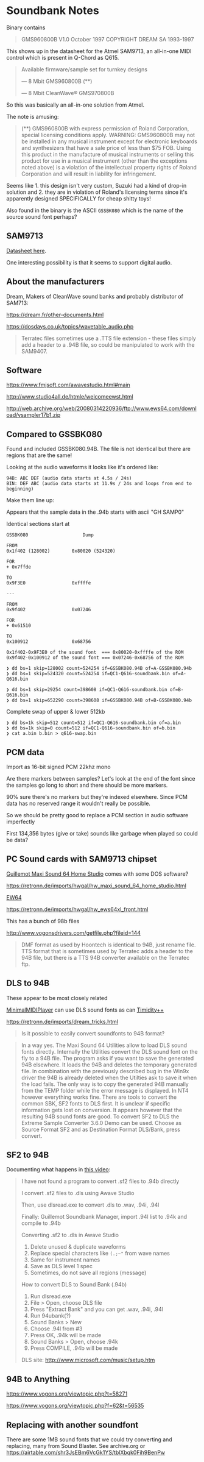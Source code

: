 # Soundbank Notes

Binary contains

> GMS960800B  V1.0 October 1997 COPYRIGHT DREAM SA 1993-1997

This shows up in the datasheet for the Atmel SAM9713, an all-in-one MIDI control which is present in Q-Chord as Q615.

> Available firmware/sample set for turnkey designs
>
> — 8 Mbit GMS960800B (**)
> 
> — 8 Mbit CleanWave® GMS970800B

So this was basically an all-in-one solution from Atmel.

The note is amusing:

> (**) GMS960800B with express permission of Roland Corporation, special licensing conditions apply. WARNING: GMS960800B may not be installed in any musical instrument except for electronic keyboards and synthesizers that have a sale price of less than $75 FOB. Using this product in the manufacture of musical instruments or selling this product for use in a musical instrument (other than the exceptions noted above) is a violation of the intellectual property rights of Roland Corporation and will result in liability for infringement.

Seems like 1. this design isn't very custom, Suzuki had a kind of drop-in solution and 2. they are in violation of Roland's licensing terms since it's apparently designed SPECIFICALLY for cheap shitty toys!

Also found in the binary is the ASCII `GSSBK080` which is the name of the source sound font perhaps?


## SAM9713

[Datasheet here](https://www.dosdays.co.uk/media/dream/SAM9713.PDF).

One interesting possibility is that it seems to support digital audio.


## About the manufacturers

Dream, Makers of CleanWave sound banks and probably distributor of SAM713:

https://dream.fr/other-documents.html

https://dosdays.co.uk/topics/wavetable_audio.php

> Terratec files sometimes use a .TTS file extension - these files simply add a header to a .94B file, so could be manipulated to work with the SAM9407.


## Software

https://www.fmjsoft.com/awavestudio.html#main

http://www.studio4all.de/htmle/welcomeewst.html

http://web.archive.org/web/20080314220936/ftp://www.ews64.com/download/vsampler17b1.zip


## Compared to GSSBK080

Found and included GSSBK080.94B. The file is not identical but there are regions that are the same!

Looking at the audio waveforms it looks like it's ordered like:

```
94B: ABC DEF (audio data starts at 4.5s / 24s)
BIN: DEF ABC (audio data starts at 11.9s / 24s and loops from end to beginning)
```

Make them line up:

Appears that the sample data in the .94b starts with ascii "GH SAMP0"

Identical sections start at

```
GSSBK080					Dump			

FROM
0x1f402 (128002)		0x80020 (524320)

FOR
+ 0x7ffde

TO
0x9F3E0					0xffffe

---

FROM
0x9f402					0x07246

FOR
+ 0x61510

TO
0x100912				0x68756
```

```
0x1f402-0x9F3E0 of the sound font  === 0x80020-0xffffe of the ROM
0x9f402-0x100912 of the sound font === 0x07246-0x68756 of the ROM

❯ dd bs=1 skip=128002 count=524254 if=GSSBK080.94B of=A-GSSBK080.94b
❯ dd bs=1 skip=524320 count=524254 if=QC1-Q616-soundbank.bin of=A-Q616.bin

❯ dd bs=1 skip=29254 count=398608 if=QC1-Q616-soundbank.bin of=B-Q616.bin
❯ dd bs=1 skip=652290 count=398608 if=GSSBK080.94B of=B-GSSBK080.94b

```

Complete swap of upper & lower 512kb

```
❯ dd bs=1k skip=512 count=512 if=QC1-Q616-soundbank.bin of=a.bin
❯ dd bs=1k skip=0 count=512 if=QC1-Q616-soundbank.bin of=b.bin
❯ cat a.bin b.bin > q616-swap.bin

```

## PCM data

Import as 16-bit signed PCM 22khz mono

Are there markers between samples? Let's look at the end of the font since the samples go long to short and there should be more markers.

90% sure there's no markers but they're indexed elsewhere. Since PCM data has no reserved range it wouldn't really be possible.

So we should be pretty good to replace a PCM section in audio software imperfectly

First 134,356 bytes (give or take) sounds like garbage when played so could be data?



## PC Sound cards with SAM9713 chipset

[Guillemot Maxi Sound 64 Home Studio](https://retronn.de/imports/hs64_config_guide.html) comes with some DOS software?

https://retronn.de/imports/hwgal/hw_maxi_sound_64_home_studio.html

[EW64](https://www.vogonswiki.com/index.php/EWS64)

https://retronn.de/imports/hwgal/hw_ews64xl_front.html

This has a bunch of 98b files

http://www.vogonsdrivers.com/getfile.php?fileid=144
> DMF format as used by Hoontech is identical to 94B, just rename file.
TTS format that is sometimes used by Terratec adds a header to the 94B file, but there is a TTS 94B converter available on the Terratec ftp.



## DLS to 94B

These appear to be most closely related

[MinimalMIDIPlayer](https://github.com/SamusAranX/MinimalMIDIPlayer)  can use DLS sound fonts as can 
[Timidity++](https://en.wikipedia.org/wiki/TiMidity%2B%2B)

https://retronn.de/imports/dream_tricks.html

> Is it possible to easily convert soundfonts to 94B format?

> In a way yes. The Maxi Sound 64 Utilities allow to load DLS sound fonts directly. Internally the Utilities convert the DLS sound font on the fly to a 94B file. The program asks if you want to save the generated 94B elsewhere. It loads the 94B and deletes the temporary generated file. In combination with the previously described bug in the Win9x driver the 94B is already deleted when the Utilties ask to save it when the load fails. The only way is to copy the generated 94B manually from the TEMP folder while the error message is displayed. In NT4 however everything works fine.
There are tools to convert the common SBK, SF2 fonts to DLS first. It is unclear if specific information gets lost on conversion. It appears however that the resulting 94B sound fonts are good.
To convert SF2 to DLS the Extreme Sample Converter 3.6.0 Demo can be used. Choose as Source Format SF2 and as Destination Format DLS/Bank, press convert.


## SF2 to 94B

Documenting what happens in [this video](https://www.youtube.com/watch?v=MRmAzK0iHUY):

> I have not found a program to convert .sf2 files to .94b directly
> 
> I convert .sf2 files to .dls using Awave Studio
> 
> Then, use dlsread.exe to convert .dls to .wav, .94i, .94l
> 
> Finally: Guillemot Soundbank Manager, import .94l list to .94k and compile to .94b
> 
> Converting .sf2 to .dls in Awave Studio
> 
> 1. Delete unused & duplicate waveforms
> 2. Replace special characters like `(.;~"` from wave names
> 3. Same for instrument names
> 4. Save as DLS level 1 spec
> 5. Sometimes, do not save all regions (message)
> 
> How to convert DLS to Sound Bank (.94b)
> 
> 1. Run dlsread.exe
> 2. File > Open, choose DLS file
> 3. Press "Extract Bank" and you can get .wav, .94i, .94l
> 4. Run 94ubank(?)
> 5. Sound Banks > New
> 6. Choose .94l from #3
> 7. Press OK, .94k will be made
> 8. Sound Banks > Open, choose .94k
> 9. Press COMPILE, .94b will be made
> 
> DLS site: http://www.microsoft.com/music/setup.htm
> 

## 94B to Anything

https://www.vogons.org/viewtopic.php?t=58271

https://www.vogons.org/viewtopic.php?f=62&t=56535

## Replacing with another soundfont

There are some 1MB sound fonts that we could try converting and replacing, many from Sound Blaster. See archive.org or https://airtable.com/shr3JsEBm6VcGk1YS/tblXbqk0Fih9BenPw
